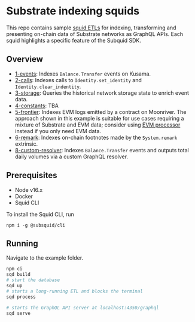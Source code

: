 # Substrate indexing squids

This repo contains sample [squid ETLs](https://docs.subsquid.io/overview/) for indexing, transforming and presenting on-chain data of Substrate networks as GraphQL APIs. Each squid highlights a specific feature of the Subquid SDK.

## Overview

- [1-events](https://github.com/subsquid-labs/substrate-events-example): Indexes `Balance.Transfer` events on Kusama.
- [2-calls](https://github.com/subsquid-labs/substrate-calls-example): Indexes calls to `Identity.set_identity` and `Identity.clear_indentity`.
- [3-storage](https://github.com/subsquid-labs/substrate-storage-example): Queries the historical network storage state to enrich event data.
- [4-constants](): TBA
- [5-frontier](https://github.com/subsquid-labs/substrate-frontier-example): Indexes EVM logs emitted by a contract on Moonriver. The approach shown in this example is suitable for use cases requiring a mixture of Substrate and EVM data; consider using [EVM processor](https://docs.subsquid.io/evm-indexing) instead if you only need EVM data.
- [6-remark](https://github.com/subsquid-labs/substrate-remark-example): Indexes on-chain footnotes made by the `System.remark` extrinsic.
- [8-custom-resolver](https://github.com/subsquid-labs/squid-substrate-examples/tree/master/8-custom-resolver): Indexes `Balance.Transfer` events and outputs total daily volumes via a custom GraphQL resolver.

## Prerequisites

- Node v16.x
- Docker
- Squid CLI

To install the Squid CLI, run 

```
npm i -g @subsquid/cli
```

## Running 

Navigate to the example folder.

```bash
npm ci
sqd build
# start the database
sqd up
# starts a long-running ETL and blocks the terminal
sqd process

# starts the GraphQL API server at localhost:4350/graphql
sqd serve
```

